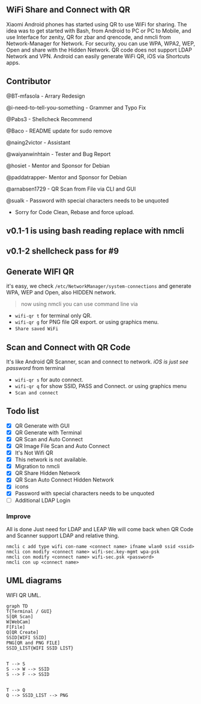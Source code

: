 ﻿## WiFi Share and Connect with QR

 Xiaomi Android phones has started using QR to use WiFi for sharing.
 The idea was to get started with Bash, from Android to PC or PC to
 Mobile, and use Interface for zenity, QR for zbar and qrencode,
 and nmcli from Network-Manager for Network. For security,
 you can use WPA, WPA2, WEP, Open and share with the Hidden Network.
 QR code does not support LDAP Network and VPN.
 Android can easily generate WiFi QR, iOS via Shortcuts apps.


## Contributor

@BT-mfasola - Arrary Redesign

@i-need-to-tell-you-something - Grammer and Typo Fix

@Pabs3 - Shellcheck Recommend

@Baco - README update for sudo remove

@naing2victor - Assistant

@waiyanwinhtain - Tester and Bug Report

@hosiet - Mentor and Sponsor for Debian

@paddatrapper- Mentor and Sponsor for Debian

@arnabsen1729 - QR Scan from File via CLI and GUI

@sualk - Password with special characters needs to be unquoted

- Sorry for Code Clean, Rebase and force upload.

## v0.1-1 is using bash reading replace with nmcli
## v0.1-2 shellcheck pass for #9

## Generate WIFI QR
it's easy, 
we check ``/etc/NetworkManager/system-connections`` and generate WPA, WEP and Open, also HIDDEN network.
> now using nmcli
you can use command line via
* ``wifi-qr t`` for terminal only QR.
* ``wifi-qr g`` for PNG file QR export.
or using graphics menu.
* ``Share saved WiFi``

## Scan and Connect with QR Code
It's like Android QR Scanner,  scan and connect to network.
*iOS is just see password*
from terminal 
* ``wifi-qr s`` for auto connect.
* ``wifi-qr q`` for show SSID, PASS and Connect.
or using graphics menu
* ``Scan and connect``




## Todo list
- [x] QR Generate with GUI
- [x] QR Generate with Terminal 
- [x] QR Scan and Auto Connect
- [x] QR Image File Scan and Auto Connect
- [x] It's Not Wifi QR
- [x] This network is not available. 
- [x] Migration to nmcli
- [x] QR Share Hidden Network
- [x] QR Scan Auto Connect Hidden Network
- [x] icons
- [x] Password with special characters needs to be unquoted
- [ ] Additional LDAP Login

###  Improve
 All is done
 Just need for LDAP and LEAP
 We will come back when QR Code and Scanner support LDAP and relative thing.
 

```
nmcli c add type wifi con-name <connect name> ifname wlan0 ssid <ssid>
nmcli con modify <connect name> wifi-sec.key-mgmt wpa-psk
nmcli con modify <connect name> wifi-sec.psk <password> 
nmcli con up <connect name>
```

## UML diagrams

WIFI QR UML.

```mermaid
graph TD
T{Terminal / GUI}
S[QR Scan]
W[WebCam]
F[File]
Q[QR Create]
SSID[WIFI SSID]
PNG[QR and PNG FILE]
SSID_LIST{WIFI SSID LIST}


T --> S
S --> W --> SSID
S --> F --> SSID


T --> Q
Q --> SSID_LIST --> PNG
```

